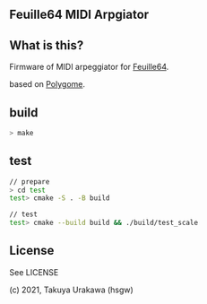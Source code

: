 Feuille64 MIDI Arpgiator
-------------------------------
## What is this?
Firmware of MIDI arpeggiator for [Feuille64](https://booth.pm/ja/items/3148735).

based on [Polygome](https://github.com/monome-community/polygome).   

## build
```sh
> make
```

## test
```sh
// prepare
> cd test
test> cmake -S . -B build

// test
test> cmake --build build && ./build/test_scale
```

## License
See LICENSE

(c) 2021, Takuya Urakawa (hsgw)
